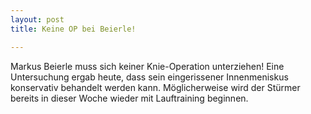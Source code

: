```yaml
---
layout: post
title: Keine OP bei Beierle!

---
```


Markus Beierle muss sich keiner Knie-Operation unterziehen! Eine Untersuchung ergab heute, dass sein eingerissener Innenmeniskus konservativ behandelt werden kann. Möglicherweise wird der Stürmer bereits in dieser Woche wieder mit Lauftraining beginnen.


